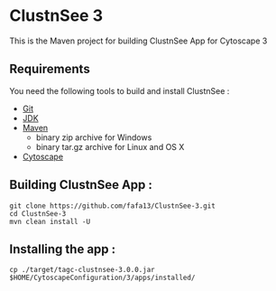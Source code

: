 # ClustnSee 3

This is the Maven project for building ClustnSee App for Cytoscape 3

## Requirements

You need the following tools to build and install ClustnSee :

  * [Git](https://github.com/git-guides/install-git)
  * [JDK](https://www.oracle.com/java/technologies/downloads/)
  * [Maven](https://maven.apache.org/download.cgi)
    * binary zip archive for Windows
    * binary tar.gz archive for Linux and OS X
  * [Cytoscape](https://cytoscape.org/download.html)

## Building ClustnSee App :
```
git clone https://github.com/fafa13/ClustnSee-3.git
cd ClustnSee-3
mvn clean install -U
```
## Installing the app :
```cp ./target/tagc-clustnsee-3.0.0.jar $HOME/CytoscapeConfiguration/3/apps/installed/```

